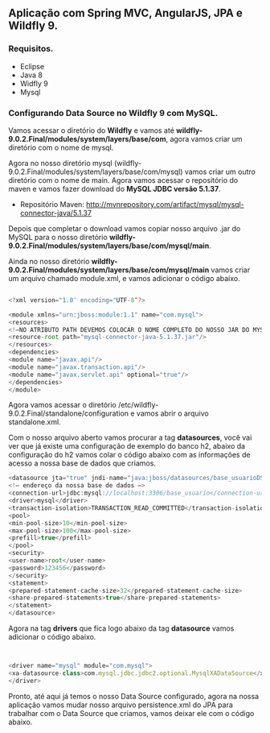 ## Aplicação com Spring MVC, AngularJS, JPA e Wildfly 9.

### Requisitos.

- Eclipse
- Java 8
- Widfly 9
- Mysql


### Configurando Data Source no Wildfly 9 com MySQL.

Vamos acessar o diretório do **Wildfly** e vamos até **wildfly-9.0.2.Final/modules/system/layers/base/com**, agora vamos criar um diretório com o nome de mysql.</p>
Agora no nosso diretório mysql (wildfly-9.0.2.Final/modules/system/layers/base/com/mysql) vamos criar um outro diretório com o nome de main.
Agora vamos acessar o repositório do maven e vamos fazer download do **MySQL JDBC versão 5.1.37**.

- Repositório Maven: http://mvnrepository.com/artifact/mysql/mysql-connector-java/5.1.37

Depois que completar o download vamos copiar nosso arquivo .jar do MySQL para o nosso diretório **wildfly-9.0.2.Final/modules/system/layers/base/com/mysql/main**.

Ainda no nosso diretório **wildfly-9.0.2.Final/modules/system/layers/base/com/mysql/main** vamos criar um arquivo chamado module.xml, e vamos adicionar o código abaixo.

```javascript

<?xml version="1.0″ encoding="UTF-8″?>

<module xmlns="urn:jboss:module:1.1" name="com.mysql">
<resources>
<!–NO ATRIBUTO PATH DEVEMOS COLOCAR O NOME COMPLETO DO NOSSO JAR DO MYSQL–> 
<resource-root path="mysql-connector-java-5.1.37.jar"/>
</resources>
<dependencies>
<module name="javax.api"/>
<module name="javax.transaction.api"/>
<module name="javax.servlet.api" optional="true"/>
</dependencies>
</module>
```


Agora vamos acessar o diretório /etc/wildfly-9.0.2.Final/standalone/configuration e vamos abrir o arquivo standalone.xml.

Com o nosso arquivo aberto vamos procurar a tag **datasources**, você vai ver que já existe uma configuração de exemplo do banco h2, abaixo da configuração do h2 vamos colar o código abaixo com as informações de acesso a nossa base de dados que criamos.


```javascript
<datasource jta="true" jndi-name="java:jboss/datasources/base_usuarioDS" pool-name="base_usuarioDS" enabled="true" use-java-context="true" use-ccm="true">
<!– endereço da nossa base de dados –>
<connection-url>jdbc:mysql://localhost:3306/base_usuario</connection-url>
<driver>mysql</driver>
<transaction-isolation>TRANSACTION_READ_COMMITTED</transaction-isolation>
<pool>
<min-pool-size>10</min-pool-size>
<max-pool-size>100</max-pool-size>
<prefill>true</prefill>
</pool>
<security>
<user-name>root</user-name>
<password>123456</password>
</security>
<statement>
<prepared-statement-cache-size>32</prepared-statement-cache-size>
<share-prepared-statements>true</share-prepared-statements>
</statement>
</datasource>
```


Agora na tag **drivers** que fica logo abaixo da tag **datasource** vamos adicionar o código abaixo.

```javascript


<driver name="mysql" module="com.mysql">
<xa-datasource-class>com.mysql.jdbc.jdbc2.optional.MysqlXADataSource</xa-datasource-class>
</driver>
```

Pronto, até aqui já temos o nosso Data Source configurado, agora na nossa aplicação vamos mudar nosso arquivo persistence.xml do JPA para trabalhar com o Data Source que criamos, vamos deixar ele com o código abaixo.